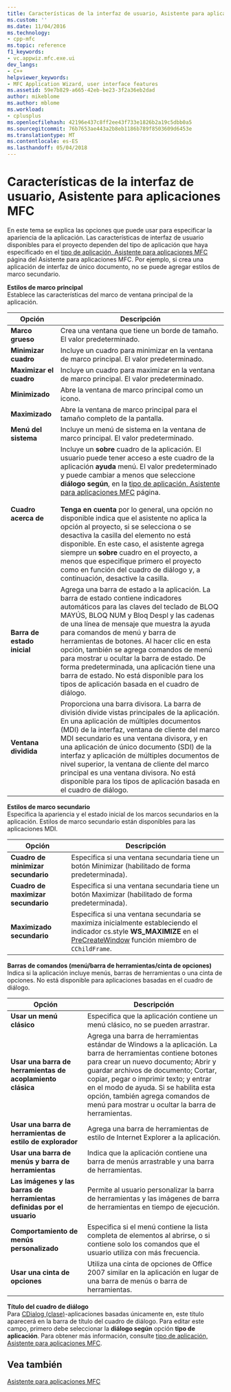 ```yaml
---
title: Características de la interfaz de usuario, Asistente para aplicaciones MFC | Documentos de Microsoft
ms.custom: ''
ms.date: 11/04/2016
ms.technology:
- cpp-mfc
ms.topic: reference
f1_keywords:
- vc.appwiz.mfc.exe.ui
dev_langs:
- C++
helpviewer_keywords:
- MFC Application Wizard, user interface features
ms.assetid: 59e7b829-a665-42eb-be23-3f2a36eb2dad
author: mikeblome
ms.author: mblome
ms.workload:
- cplusplus
ms.openlocfilehash: 42196e437c8ff2ee43f733e1826b2a19c5dbb0a5
ms.sourcegitcommit: 76b7653ae443a2b8eb1186b789f8503609d6453e
ms.translationtype: MT
ms.contentlocale: es-ES
ms.lasthandoff: 05/04/2018
---
```

# <a name="user-interface-features-mfc-application-wizard"></a>Características de la interfaz de usuario, Asistente para aplicaciones MFC
En este tema se explica las opciones que puede usar para especificar la apariencia de la aplicación. Las características de interfaz de usuario disponibles para el proyecto dependen del tipo de aplicación que haya especificado en el [tipo de aplicación, Asistente para aplicaciones MFC](../../mfc/reference/application-type-mfc-application-wizard.md) página del Asistente para aplicaciones MFC. Por ejemplo, si crea una aplicación de interfaz de único documento, no se puede agregar estilos de marco secundario.  
  
 **Estilos de marco principal**  
 Establece las características del marco de ventana principal de la aplicación.  
  
|Opción|Descripción|  
|------------|-----------------|  
|**Marco grueso**|Crea una ventana que tiene un borde de tamaño. El valor predeterminado.|  
|**Minimizar cuadro**|Incluye un cuadro para minimizar en la ventana de marco principal. El valor predeterminado.|  
|**Maximizar el cuadro**|Incluye un cuadro para maximizar en la ventana de marco principal. El valor predeterminado.|  
|**Minimizado**|Abre la ventana de marco principal como un icono.|  
|**Maximizado**|Abre la ventana de marco principal para el tamaño completo de la pantalla.|  
|**Menú del sistema**|Incluye un menú de sistema en la ventana de marco principal. El valor predeterminado.|  
|**Cuadro acerca de**|Incluye un **sobre** cuadro de la aplicación. El usuario puede tener acceso a este cuadro de la aplicación **ayuda** menú. El valor predeterminado y puede cambiar a menos que seleccione **diálogo según**, en la [tipo de aplicación, Asistente para aplicaciones MFC](../../mfc/reference/application-type-mfc-application-wizard.md) página.<br /><br /> **Tenga en cuenta** por lo general, una opción no disponible indica que el asistente no aplica la opción al proyecto, si se selecciona o se desactiva la casilla del elemento no está disponible. En este caso, el asistente agrega siempre un **sobre** cuadro en el proyecto, a menos que especifique primero el proyecto como en función del cuadro de diálogo y, a continuación, desactive la casilla.|  
|**Barra de estado inicial**|Agrega una barra de estado a la aplicación. La barra de estado contiene indicadores automáticos para las claves del teclado de BLOQ MAYÚS, BLOQ NUM y Bloq Despl y las cadenas de una línea de mensaje que muestra la ayuda para comandos de menú y barra de herramientas de botones. Al hacer clic en esta opción, también se agrega comandos de menú para mostrar u ocultar la barra de estado. De forma predeterminada, una aplicación tiene una barra de estado. No está disponible para los tipos de aplicación basada en el cuadro de diálogo.|  
|**Ventana dividida**|Proporciona una barra divisora. La barra de división divide vistas principales de la aplicación. En una aplicación de múltiples documentos (MDI) de la interfaz, ventana de cliente del marco MDI secundario es una ventana divisora, y en una aplicación de único documento (SDI) de la interfaz y aplicación de múltiples documentos de nivel superior, la ventana de cliente del marco principal es una ventana divisora. No está disponible para los tipos de aplicación basada en el cuadro de diálogo.|  
  
 **Estilos de marco secundario**  
 Especifica la apariencia y el estado inicial de los marcos secundarios en la aplicación. Estilos de marco secundario están disponibles para las aplicaciones MDI.  
  
|Opción|Descripción|  
|------------|-----------------|  
|**Cuadro de minimizar secundario**|Especifica si una ventana secundaria tiene un botón Minimizar (habilitado de forma predeterminada).|  
|**Cuadro de maximizar secundario**|Especifica si una ventana secundaria tiene un botón Maximizar (habilitado de forma predeterminada).|  
|**Maximizado secundario**|Especifica si una ventana secundaria se maximiza inicialmente estableciendo el indicador cs.style **WS_MAXIMIZE** en el [PreCreateWindow](../../mfc/reference/cwnd-class.md#precreatewindow) función miembro de `CChildFrame`.|  
  
 **Barras de comandos (menú/barra de herramientas/cinta de opciones)**  
 Indica si la aplicación incluye menús, barras de herramientas o una cinta de opciones. No está disponible para aplicaciones basadas en el cuadro de diálogo.  
  
|Opción|Descripción|  
|------------|-----------------|  
|**Usar un menú clásico**|Especifica que la aplicación contiene un menú clásico, no se pueden arrastrar.|  
|**Usar una barra de herramientas de acoplamiento clásica**|Agrega una barra de herramientas estándar de Windows a la aplicación. La barra de herramientas contiene botones para crear un nuevo documento; Abrir y guardar archivos de documento; Cortar, copiar, pegar o imprimir texto; y entrar en el modo de ayuda. Si se habilita esta opción, también agrega comandos de menú para mostrar u ocultar la barra de herramientas.|  
|**Usar una barra de herramientas de estilo de explorador**|Agrega una barra de herramientas de estilo de Internet Explorer a la aplicación.|  
|**Usar una barra de menús y barra de herramientas**|Indica que la aplicación contiene una barra de menús arrastrable y una barra de herramientas.|  
|**Las imágenes y las barras de herramientas definidas por el usuario**|Permite al usuario personalizar la barra de herramientas y las imágenes de barra de herramientas en tiempo de ejecución.|  
|**Comportamiento de menús personalizado**|Especifica si el menú contiene la lista completa de elementos al abrirse, o si contiene solo los comandos que el usuario utiliza con más frecuencia.|  
|**Usar una cinta de opciones**|Utiliza una cinta de opciones de Office 2007 similar en la aplicación en lugar de una barra de menús o barra de herramientas.|  
  
 **Título del cuadro de diálogo**  
 Para [CDialog (clase)](../../mfc/reference/cdialog-class.md)-aplicaciones basadas únicamente en, este título aparecerá en la barra de título del cuadro de diálogo. Para editar este campo, primero debe seleccionar la **diálogo según** opción **tipo de aplicación**. Para obtener más información, consulte [tipo de aplicación, Asistente para aplicaciones MFC](../../mfc/reference/application-type-mfc-application-wizard.md).  
  
## <a name="see-also"></a>Vea también  
 [Asistente para aplicaciones MFC](../../mfc/reference/mfc-application-wizard.md)

